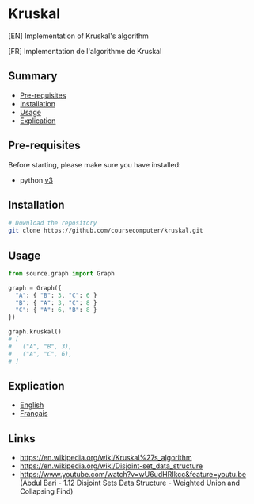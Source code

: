 # **Kruskal**
[EN] Implementation of Kruskal's algorithm

[FR] Implementation de l'algorithme de Kruskal

## **Summary**
- [Pre-requisites](#pre-requisites)
- [Installation](#installation)
- [Usage](#usage)
- [Explication](#explication)

## **Pre-requisites**
Before starting, please make sure you have installed:
- python [v3](https://www.python.org/)

## **Installation**
```bash
# Download the repository
git clone https://github.com/coursecomputer/kruskal.git
```

## **Usage**
```python
from source.graph import Graph

graph = Graph({
  "A": { "B": 3, "C": 6 }
  "B": { "A": 3, "C": 8 }
  "C": { "A": 6, "B": 8 }
})

graph.kruskal()
# [
#   ("A", "B", 3),
#   ("A", "C", 6),
# ]
```

## **Explication**
* [English](./documentation/EN-EXPLICATION.md)
* [Français](./documentation/FR-EXPLICATION.md)

## **Links**
* https://en.wikipedia.org/wiki/Kruskal%27s_algorithm
* https://en.wikipedia.org/wiki/Disjoint-set_data_structure
* https://www.youtube.com/watch?v=wU6udHRIkcc&feature=youtu.be (Abdul Bari - 1.12 Disjoint Sets Data Structure - Weighted Union and Collapsing Find)
